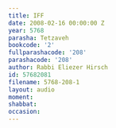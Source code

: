 ```yaml
---
title: IFF
date: 2008-02-16 00:00:00 Z
year: 5768
parasha: Tetzaveh
bookcode: '2'
fullparashacode: '208'
parashacode: '208'
author: Rabbi Eliezer Hirsch
id: 57682081
filename: 5768-208-1
layout: audio
moment: 
shabbat: 
occasion: 
---
```


